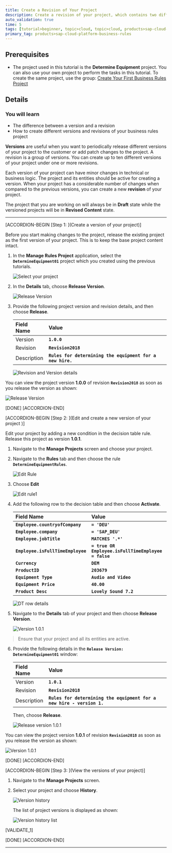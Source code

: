 ```yaml
---
title: Create a Revision of Your Project
description: Create a revision of your project, which contains two different versions of your project with minor changes.
auto_validation: true
time: 5
tags: [tutorial>beginner, topic>cloud, topic>cloud, products>sap-cloud-platform, products>sap-cloud-platform-for-the-cloud-foundry-environment]
primary_tag: products>sap-cloud-platform-business-rules
---
```


## Prerequisites
  - The project used in this tutorial is the **Determine Equipment** project. You can also use your own project to perform the tasks in this tutorial. To create the same project, use the group: [Create Your First Business Rules Project](https://developers.sap.com/group.cp-rules-first-project.html)

## Details
### You will learn
  - The difference between a version and a revision
  - How to create different versions and revisions of your business rules project

**Versions** are useful when you want to periodically release different versions of your project to the customer or add patch changes to the project. A revision is a group of versions. You can create up to ten different versions of your project under one or more revisions.

Each version of your project can have minor changes in technical or business logic. The project and its entities should be active for creating a version. When your project has a considerable number of changes when compared to the previous versions, you can create a new **revision** of your project.

The project that you are working on will always be in **Draft** state while the versioned projects will be in **Revised Content** state.

---

[ACCORDION-BEGIN [Step 1: ](Create a version of your project)]

Before you start making changes to the project, release the existing project as the first version of your project. This is to keep the base project content intact.

1. In the **Manage Rules Project** application, select the  **`DetermineEquipment01`** project which you created using the previous tutorials.

    ![Select your project](version0.png)

2. In the **Details** tab, choose **Release Version**.

    ![Release Version](version1.png)

3. Provide the following project version and revision details, and then choose **Release**.

    |  Field Name     | Value
    |  :------------- | :-------------
    |  Version           | **`1.0.0`**
    |  Revision         | **`Revision2018`**
    |  Description    | **`Rules for determining the equipment for a new hire.`**

    ![Revision and Version details](version2.png)

You can view the project version **1.0.0** of revision **`Revision2018`** as soon as you release the version as shown:

![Release Version](version2_1.png)


[DONE]
[ACCORDION-END]

[ACCORDION-BEGIN [Step 2: ](Edit and create a new version of your project )]

Edit your project by adding a new condition in the decision table rule. Release this project as version **1.0.1**.

1. Navigate to the **Manage Projects** screen and choose your project.

2. Navigate to the **Rules** tab and then choose the rule **`DetermineEquipmentRules`**.

    ![Edit Rule](version3.png)

3. Choose **Edit**

    ![Edit rule1](version4.png)

4. Add the following row to the decision table and then choose **Activate**.

    |  Field Name     | Value
    |  :------------- | :-------------
    |  **`Employee.countryofCompany`**   | **`= 'DEU'`**
    |  **`Employee.company`**   | **`= 'SAP_DEU'`**
    |  **`Employee.jobTitle`**   | **`MATCHES '.*'`**
    |  **`Employee.isFullTimeEmployee`**   | **`= true OR Employee.isFullTimeEmployee = false`**
    |  **`Currency`**   | **`DEM`**
    |  **`ProductID`**   | **`203679`**
    |  **`Equipment Type`**   | **`Audio and Video`**
    |  **`Equipment Price`**   | **`40.00`**
    |  **`Product Desc`**   | **`Lovely Sound 7.2`**

    ![DT row details](version5.png)

5. Navigate to the **Details** tab of your project and then choose **Release Version**.

    ![Version 1.0.1](version6.png)

> Ensure that your project and all its entities are active.

6. Provide the following details in the **`Release Version: DetermineEquipment01`** window:

    |  Field Name     | Value
    |  :------------- | :-------------
    |  Version           | **`1.0.1`**
    |  Revision         | **`Revision2018`**
    |  Description    | **`Rules for determining the equipment for a new hire - version 1.`**

    Then, choose **Release**.

    ![Release version 1.0.1](version7.png)

You can view the project version **1.0.1** of revision **`Revision2018`** as soon as you release the version as shown:

![Version 1.0.1](version8.png)


[DONE]
[ACCORDION-END]


[ACCORDION-BEGIN [Step 3: ](View the versions of your project)]

1. Navigate to the **Manage Projects** screen.

2. Select your project and choose **History**.

    ![Version history](version9.png)

    The list of project versions is displayed as shown:

    ![Version history list](version10.png)

[VALIDATE_1]

[DONE]
[ACCORDION-END]

---
